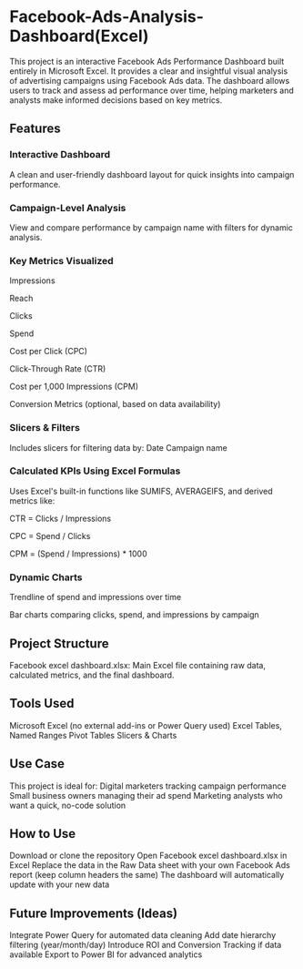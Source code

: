 # Facebook-Ads-Analysis-Dashboard(Excel)
This project is an interactive Facebook Ads Performance Dashboard built entirely in Microsoft Excel. It provides a clear and insightful visual analysis of advertising campaigns using Facebook Ads data. The dashboard allows users to track and assess ad performance over time, helping marketers and analysts make informed decisions based on key metrics.

## Features
### Interactive Dashboard
A clean and user-friendly dashboard layout for quick insights into campaign performance.

### Campaign-Level Analysis
View and compare performance by campaign name with filters for dynamic analysis.

### Key Metrics Visualized
Impressions

Reach

Clicks

Spend

Cost per Click (CPC)

Click-Through Rate (CTR)

Cost per 1,000 Impressions (CPM)

Conversion Metrics (optional, based on data availability)

### Slicers & Filters
Includes slicers for filtering data by:
Date
Campaign name

### Calculated KPIs Using Excel Formulas
Uses Excel's built-in functions like SUMIFS, AVERAGEIFS, and derived metrics like:

CTR = Clicks / Impressions

CPC = Spend / Clicks

CPM = (Spend / Impressions) * 1000

### Dynamic Charts

Trendline of spend and impressions over time

Bar charts comparing clicks, spend, and impressions by campaign

## Project Structure
Facebook excel dashboard.xlsx: Main Excel file containing raw data, calculated metrics, and the final dashboard.

## Tools Used
Microsoft Excel (no external add-ins or Power Query used)
Excel Tables, Named Ranges
Pivot Tables
Slicers & Charts

## Use Case
This project is ideal for:
Digital marketers tracking campaign performance
Small business owners managing their ad spend
Marketing analysts who want a quick, no-code solution


## How to Use
Download or clone the repository
Open Facebook excel dashboard.xlsx in Excel
Replace the data in the Raw Data sheet with your own Facebook Ads report (keep column headers the same)
The dashboard will automatically update with your new data

## Future Improvements (Ideas)
Integrate Power Query for automated data cleaning
Add date hierarchy filtering (year/month/day)
Introduce ROI and Conversion Tracking if data available
Export to Power BI for advanced analytics


